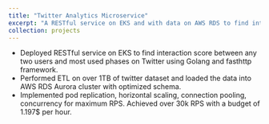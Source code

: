```yaml
---
title: "Twitter Analytics Microservice"
excerpt: "A RESTful service on EKS and with data on AWS RDS to find interaction score between two users and most used phrases on Twitter. Implemented horizontal scaling, connection pooling, and concurrency for maximizing RPS."
collection: projects
---
```


* Deployed RESTful service on EKS to find interaction score between any two users and most used phases on Twitter using Golang and fasthttp framework.
* Performed ETL on over 1TB of twitter dataset and loaded the data into AWS RDS Aurora cluster with optimized schema. 
* Implemented pod replication, horizontal scaling, connection pooling, concurrency for maximum RPS.
Achieved over 30k RPS with a budget of  1.197$ per hour. 
